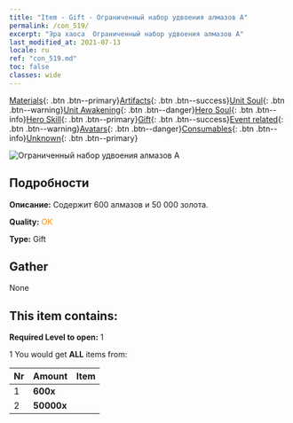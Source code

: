 ```yaml
---
title: "Item - Gift - Ограниченный набор удвоения алмазов A"
permalink: /con_519/
excerpt: "Эра хаоса  Ограниченный набор удвоения алмазов A"
last_modified_at: 2021-07-13
locale: ru
ref: "con_519.md"
toc: false
classes: wide
---
```

 [Materials](/ItemsRU/){: .btn .btn--primary}[Artifacts](/ItemsRU/Artifacts/){: .btn .btn--success}[Unit Soul](/ItemsRU/UnitSoul/){: .btn .btn--warning}[Unit Awakening](/ItemsRU/UnitAwakening/){: .btn .btn--danger}[Hero Soul](/ItemsRU/HeroSoul/){: .btn .btn--info}[Hero Skill](/ItemsRU/HeroSkill/){: .btn .btn--primary}[Gift](/ItemsRU/Gift/){: .btn .btn--success}[Event related](/ItemsRU/Events/){: .btn .btn--warning}[Avatars](/ItemsRU/Avatars/){: .btn .btn--danger}[Consumables](/ItemsRU/Consumables/){: .btn .btn--info}[Unknown](/ItemsRU/Unknown/){: .btn .btn--primary}

 ![Ограниченный набор удвоения алмазов A](/images/t/i_907195.png)

## Подробности
 **Описание:** Содержит 600 алмазов и 50 000 золота.

 **Quality:** <span style="color: #FF8C00">OK</span>

 **Type:** Gift

## Gather

  None

## This item contains:

 **Required Level to open:** 1

 1 You would get **ALL** items  from:

  | Nr | Amount |     Item    |
  |:---|:-------|:------------|
  | 1 |  **600x** | <i class="fas fa-gem"/> |  | 
  | 2 |  **50000x** | <i class="fas fa-coins"/> |  | 
